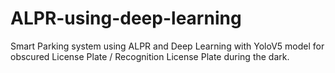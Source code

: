 # ALPR-using-deep-learning
Smart Parking system using ALPR and Deep Learning with YoloV5 model for obscured License Plate / Recognition License Plate during the dark.
